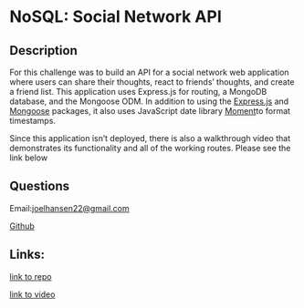 # NoSQL: Social Network API

## Description
For this challenge was to build an API for a social network web application where users can share their thoughts, react to friends’ thoughts, and create a friend list. This application uses Express.js for routing, a MongoDB database, and the Mongoose ODM. In addition to using the [Express.js](https://www.npmjs.com/package/express) and [Mongoose](https://www.npmjs.com/package/mongoose) packages, it also uses JavaScript date library [Moment](https://www.npmjs.com/package/moment)to format timestamps.

Since this application isn’t deployed, there is also a walkthrough video that demonstrates its functionality and all of the working routes. Please see the link below 

##  Questions
  Email:joelhansen22@gmail.com
  
  [Github](https://www.github.com/joelhansenmn)

  ## Links:
  [link to repo](https://github.com/JoelhansenMN/NoSQL-Social-Network-API)

  [link to video]()
